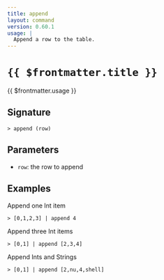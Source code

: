 ```yaml
---
title: append
layout: command
version: 0.60.1
usage: |
  Append a row to the table.
---
```


# `{{ $frontmatter.title }}`

<div style='white-space: pre-wrap;'>{{ $frontmatter.usage }}</div>

## Signature

`> append (row)`

## Parameters

- `row`: the row to append

## Examples

Append one Int item

```shell
> [0,1,2,3] | append 4
```

Append three Int items

```shell
> [0,1] | append [2,3,4]
```

Append Ints and Strings

```shell
> [0,1] | append [2,nu,4,shell]
```
